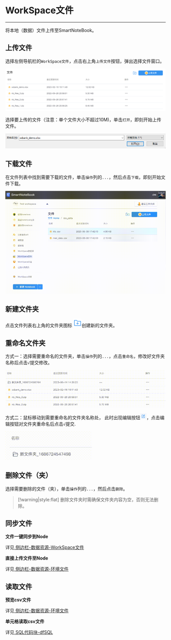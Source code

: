 # WorkSpace文件
---

将本地（数据）文件上传至SmartNoteBook。

## 上传文件

选择左侧导航栏的`WorkSpace文件`，点击右上角`上传文件`按钮，弹出选择文件窗口。

<!-- ![图 1](../images/fileup.png) -->
![图 6](../images/4cbf920bae67599088fd8086970f277da76ad37cd6cb6fdca9685a6934e03cd0.png)  


选择要上传的文件（注意：单个文件大小不超过10M)，单击`打开`，即刻开始上传文件。

![图 2](../images/openfile.png)  
 

## 下载文件

在文件列表中找到需要下载的文件，单击`操作`列的`...`，然后点击`下载`，即刻开始文件下载。

![图 3](../images/82e56f6d5af2534e92634abe29b10b78871c015f9c8f33e80795f2611ef36722.gif)  


## 新建文件夹

点击文件列表右上角的文件夹图标 <img src="../images/newfolder.png"  style="display: inline-block;" />创建新的文件夹。

## 重命名文件夹

方式一：选择需要重命名的文件夹，单击`操作`列的`...`，点击`重命名`，修改好文件夹名称后点击`√`提交修改。

![图 8](../images/b23f785171d801129341e7207cd4d48c9d684ac5dddc823d8119d43fb83b172f.gif)  


方式二：鼠标移动到需要重命名的文件夹名称处， 此时出现编辑按钮<img src="../images/001937546f67284288a8d7c37770016a96adc4c786c4fc75f3211e4200139a7f.png"  style="display: inline-block;" />，点击编辑按钮对文件夹重命名后点击`√`提交.

![图 7](../images/9737c272afe52266b4537bdd4106dd59f3b2bd1c6ac12a6b40902a15fee597cc.gif)  

<!-- 
![图 4](../images/ddbd6bff6f4fdb5ef2dc8c37ad794555b1e8919b9b658b76cc4b77e5a51e1dcb.gif)   -->


## 删除文件（夹）

选择需要删除的文件（夹），单击`操作`列的`...`，然后点击`删除`。

> [!warning|style:flat]
> 删除文件夹时需确保文件夹内容为空，否则无法删除。


## 同步文件

**文件一键同步到Node**

详见<a href="../NoteBook/Sidebar.md" title="侧边栏"> 侧边栏-数据资源-WorkSpace文件</a>

**直接上传文件至Node**

详见<a href="../NoteBook/Sidebar.md" title="侧边栏"> 侧边栏-数据资源-环境文件</a>

## 读取文件

**预览csv文件**

详见<a href="../NoteBook/Sidebar.md" title="侧边栏"> 侧边栏-数据资源-环境文件</a>


**单元格读取csv文件**

详见<a href="../NoteBook/SQL.md" title="SQL"> SQL代码块-dfSQL</a>

<!-- **备注**：

在SmartNoteBook中，非结构的文件资源存储机制分为两级：

* 在Workspace文件处上传，文件会上传到公共区域

* 通过NoteBook的数据资源同步，可以根据需要将MinIO公共区域的资源文件同步至Node节点使用

![](/assets/tbwj.png) -->



